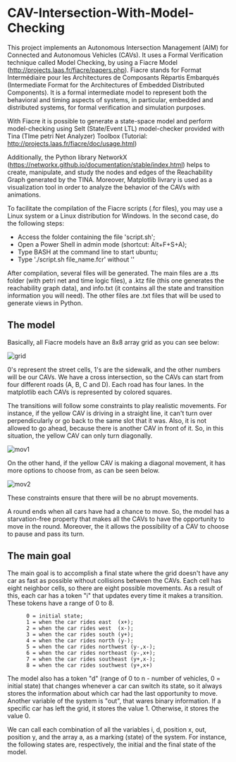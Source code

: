 # CAV-Intersection-With-Model-Checking
This project implements an Autonomous Intersection Management (AIM) for Connected and Autonomous Vehicles (CAVs). It uses a Formal Verification technique called Model Checking, by using a Fiacre Model (http://projects.laas.fr/fiacre/papers.php). Fiacre stands for Format Intermédiaire pour les Architectures de Composants Répartis Embarqués (Intermediate Format for the Architectures of Embedded Distributed Components). It is a formal intermediate model to represent both the behavioral and timing aspects of systems, in particular, embedded and distributed systems, for formal verification and simulation purposes.

With Fiacre it is possible to generate a state-space model and perform model-checking using Selt (State/Event LTL) model-checker provided with Tina (TIme petri Net Analyzer) Toolbox (Tutorial: http://projects.laas.fr/fiacre/doc/usage.html)

Additionally, the Python library NetworkX (https://networkx.github.io/documentation/stable/index.html) helps to create, manipulate, and study the nodes and edges of the Reachability Graph generated by the TINA. Moreover, Matplotlib livrary is used as a visualization tool in order to analyze the behavior of the CAVs with animations.

To facilitate the compilation of the Fiacre scripts (.fcr files), you may use a Linux system or a Linux distribution for Windows. In the second case, do the following steps:

- Access the folder containing the file 'script.sh'; 
- Open a Power Shell in admin mode (shortcut: Alt+F+S+A);
- Type BASH at the command line to start ubuntu; 
- Type './script.sh file_name.fcr' without ''

After compilation, several files will be generated. The main files are a .tts folder (with petri net and time logic files), a .ktz file (this one generates the reachability graph data), and info.txt (it contains all the state and transition information you will need). The other files are .txt files that will be used to generate views in Python.

## The model

Basically, all Fiacre models have an 8x8 array grid as you can see below:

![grid](https://user-images.githubusercontent.com/50747436/66518370-72f5b500-eabb-11e9-9360-ee2aeeb87d89.png)

0's represent the street cells, 1's are the sidewalk, and the other numbers will be our CAVs. We have a cross intersection, so the CAVs can start from four different roads (A, B, C and D). Each road has four lanes. In the matplotlib each CAVs is represented by colored squares.

The transitions will follow some constraints to play realistic movements. For instance, if the yellow CAV is driving in a straight line, it can't turn over perpendicularly or go back to the same slot that it was. Also, it is not allowed to go ahead, because there is another CAV in front of it.  So, in this situation, the yellow CAV can only turn diagonally.

![mov1](https://user-images.githubusercontent.com/50747436/66520083-e220d880-eabe-11e9-957f-1353b0c2255a.png)

On the other hand, if the yellow CAV is making a diagonal movement, it has more options to choose from, as can be seen below.

![mov2](https://user-images.githubusercontent.com/50747436/66520087-e64cf600-eabe-11e9-9285-ce81f210b0aa.png)

These constraints ensure that there will be no abrupt movements.

A round ends when all cars have had a chance to move. So, the model has a starvation-free property that makes all the CAVs to have the opportunity to move in the round. Moreover, the it allows the possibility of a CAV to choose to pause and pass its turn.

## The main goal

The main goal is to accomplish a final state where the grid doesn't have any car as fast as possible without collisions between the CAVs. Each cell has eight neighbor cells, so there are eight possible movements.  As a result of this, each car has a token "i" that updates every time it makes a transition. These tokens have a range of 0 to 8. 

          0 = initial state;
          1 = when the car rides east  (x+);                     
          2 = when the car rides west  (x-);              
          3 = when the car rides south (y+);             
          4 = when the car rides north (y-);           
          5 = when the car rides northwest (y-,x-);             
          6 = when the car rides northeast (y-,x+);               
          7 = when the car rides southeast (y+,x-);  
          8 = when the car rides southwest (y+,x+)
          
The model also has a token "d" (range of 0 to n - number of vehicles, 0 = initial state) that changes whenever a car can switch its state, so it always stores the information about which car had the last opportunity to move. Another variable of the system is "out", that wares binary information. If a specific car has left the grid, it stores the value 1. Otherwise, it stores the value 0.

We can call each combination of all the variables i, d, position x, out, position y, and the array a, as a marking (state) of the system. For instance, the following states are, respectively, the initial and the final state of the model.

